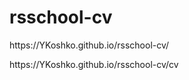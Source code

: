 # rsschool-cv
<p>https://YKoshko.github.io/rsschool-cv/</p>
<p>https://YKoshko.github.io/rsschool-cv/cv</p>
